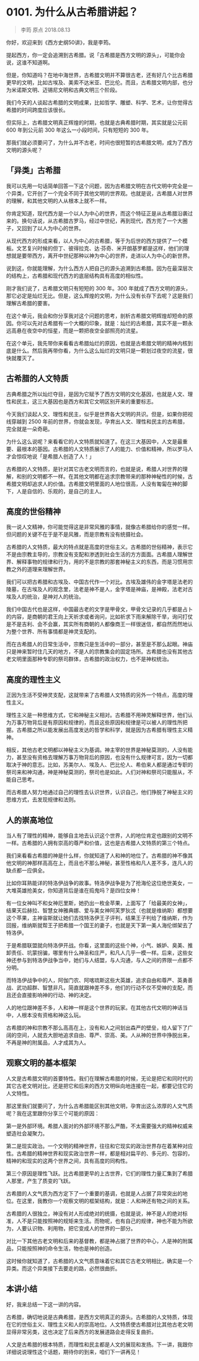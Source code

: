 # 0101. 为什么从古希腊讲起？
> 李筠 原点
2018.08.13

你好，欢迎来到《西方史纲50讲》，我是李筠。

提起西方，你一定会追溯到古希腊。说「古希腊是西方文明的源头」，可能你会说，这谁不知道啊。

但是，你知道吗？在地中海世界，古希腊文明并不算很古老，还有好几个比古希腊更早的文明，比如古埃及、美索不达米亚、巴比伦。而且，古希腊文明内部，也分为米诺斯文明、迈锡尼文明和古典文明三个阶段。

我们今天的人谈起古希腊的文明成果，比如哲学、雕塑、科学、艺术，让你觉得古希腊的时间跨度应该很长。

但实际上，古希腊文明真正辉煌的时期，也就是古典希腊时期，其实就是公元前 600 年到公元前 300 年这么一小段时间，只有短短的 300 年。

那我们就必须要问了，为什么并不古老，时间也很短暂的古希腊文明，成为了西方文明的源头呢？

## 「异类」古希腊

我可以先用一句话简单回答一下这个问题，因为古希腊文明在古代文明中完全是一个异类，它开创了一个完全不同于其他文明的世界观。也就是说，古希腊人对世界的理解，和其他文明的人从根本上就不一样。

你肯定知道，现代西方是一个以人为中心的世界，而这个特征正是从古希腊沿袭过来的。换句话说，从古希腊古罗马，经过中世纪，再到现代，西方兜了一个大圈子，又回到了以人为中心的世界。

从现代西方的形成来看，以人为中心的古希腊，等于为后世的西方提供了一个模板。文艺复兴时候的但丁、彼得拉克、达·芬奇、米开朗基罗都是这样，他们的理想就是要带西方，离开中世纪那种以神为中心的世界，走进以人为中心的新世界。

说到这，你就能理解，为什么西方人把自己的源头追溯到古希腊。因为在最深层次的结构上，古希腊和现代西方的底层结构具有高度的相似性。

刚才我们说了，古希腊文明只有短短的 300 年。300 年就成了西方文明的源头，那它必定是灿烂无比。但是，这么辉煌的文明，为什么没有长存下去呢？这是我们理解古希腊的要害。

在这个单元，我会和你分享我对这个问题的思考，剖析古希腊文明辉煌却短命的原因。你可以先对古希腊有一个大概的印象，就是：灿烂的古希腊，其实不是一颗永远高悬在夜空中的恒星，而是一颗把夜空全部照亮的流星。

在这个单元，我先带你来看看古希腊灿烂的原因，也就是古希腊文明的精神内核到底是什么。然后我再带你看，为什么这么灿烂的文明只是一颗划过夜空的流星，很快就覆灭了。

## 古希腊的人文特质

古典希腊之所以灿烂夺目，是因为它赋予了西方文明的文化基因，也就是人文、理性和民主，这三大基因也是西方和其它文明区别开来的重要标志。

今天我们谈起人文、理性和民主，似乎是世界各大文明的共识。但是，如果你把视线穿越到 2500 年前的世界，你就会发现，孕育出人文、理性和民主的古希腊，完全就是一朵奇葩。

为什么这么说呢？来看看它的人文特质就知道了。在这三大基因中，人文是最重要、最根本的基因。古希腊的人文特质展示了人的能力、价值和精神，所以罗马人才会惊叹地说「是希腊人创造了人！」

古希腊的人文特质，是针对其它古老文明而言的，也就是说，希腊人对世界的理解，和别的文明都不一样。在其他文明都在追求宗教带来的那种神秘性的时候，古希腊文明却追求人的价值。古希腊文明里面的人地位很高，人没有匍匐在神的脚下，人是自信的、乐观的，是自己的主人。

## 高度的世俗精神

我一说人文精神，你可能觉得这是非常风雅的事情，就像古希腊给你的感觉一样。但问题的关键不在于是不是风雅，而是宗教有没有统摄社会。

古希腊的人文特质，最大的特点就是高度的世俗主义。古希腊的世俗精神，表示它不是由宗教主导的，宗教没有支配和渗透到社会生活的方方面面。古希腊人理解世界、解释事物的规律和行为，用的不是宗教的那套神秘主义的东西，而是习惯用宗教之外的道理来理解世界。

我们可以把古希腊和古埃及、中国古代作一个对比。古埃及雄伟的金字塔是法老的陵墓，在古埃及人的观念里，法老是神不是人，金字塔是神庙，是神殿，法老对古埃及人的统治，是神对人的统治。

我们中国古代也是这样，中国最古老的文字是甲骨文，甲骨文记录的几乎都是占卜的内容，是商朝的君王向上天祈求或者询问，比如祈求下雨来解除干旱，询问打仗是不是吉利、会不会赢，其实所有商朝的人都像商王一样很迷信，都自然而然地认为整个世界、所有事情都是神灵支配的。

而在古希腊人的日常生活中，宗教只是生活中的一部分，甚至是不那么起眼。神庙只是神来暂时住几天的地方，不是人的宗教集会的固定场所。古希腊也没有其他古老文明里面那种专职的祭司群体，古希腊的政治权力，也不是神权统治。

## 高度的理性主义

正因为生活不受神灵支配，这就带来了古希腊人文特质的另外一个特点，高度的理性主义。

理性主义是一种思维方式，它和神秘主义相对。古希腊不用神灵解释世界，他们认为万事万物背后是有原因和规律的，而且这些原因和规律是可以被人的理性所把握。古希腊之所以能发展出高度发达的哲学和科学，就是因为古希腊有理性主义精神。

相反，其他古老文明都以神秘主义为基调。神主宰的世界是神秘莫测的，人没有能力，甚至没有资格去理解万事万物背后的原因，也没有什么规律可言，因为一切都取决于神的意志。比如，苏美尔人、埃及人、巴比伦人、希伯来人都是通过专职的祭司来和神沟通，神是神秘莫测的，祭司也是如此。人们对神和祭司只能服从，不能自己思考。

而古希腊人努力地通过自己的理性去认识世界，认识自己，他们挣脱了神秘主义的思维方式，去发现规律和法则。

## 人的崇高地位

当人有了理性的精神，能够自主地去认识这个世界，人的地位肯定也跟别的文明不一样。古希腊的人拥有崇高的尊严和价值，这也是古希腊人文特质的第三个特点。

我们来看看古希腊的神是什么样，你就知道了人和神的地位了。古希腊的神不像其他文明的神那样高高在上，而且也不那么神秘，甚至性格和凡人差不多，连凡人的缺点都一应俱全。

比如你耳熟能详的特洛伊战争的故事。特洛伊战争是为了抢海伦这位绝世美女，一大堆英雄抢美女，你知道背后是谁在捣鬼吗？是四位女神！

有一位女神叫不和女神厄里斯，她扔出一枚金苹果，上面写了「给最美的女神」，结果天后赫拉、智慧女神雅典娜、爱与美女神阿芙罗狄忒（也就是维纳斯）都想要这个苹果，主神宙斯就让她们去找特洛伊王子评判，结果王子判给了维纳斯，作为回报，维纳斯就帮王子把希腊一个国王的妻子，也就是天下第一美人海伦绑架去了特洛伊。

于是希腊联盟就向特洛伊开战。你看，这里面的这些个神，小气、嫉妒、臭美、推卸责任、坑蒙拐骗，哪里有什么神圣和庄严，和凡人几乎一模一样。后来，这些女神还参与到特洛伊战争当中，她们与人结盟，与人沟通，与人之间的界限一点都不分明。

而特洛伊战争中的人，阿伽门农、阿喀琉斯这些大英雄，追求自由和尊严、英勇善战、武功超群、智慧非凡，简直就跟神差不多，他们的行动不仅不受神的支配，而且还会直接影响神的行动、神的决定。

人的地位跟神差不多，人和神一样是这个世界的玩家。在其他古代文明的神话当中，人根本没有资格和神这么玩。

古希腊的神和宗教不那么高高在上，没有和人之间划出森严的壁垒，给人留下了广阔的空间，人就去大胆地追求自由、尊严、崇高、美。人从神的世界中挣脱出来，不再是神的附属品，人才成其为人。

## 观察文明的基本框架

人文是古希腊文明的首要特性。我们在理解古希腊的时候，无论是把它和同时代的其它古老文明对比，还是把它和后来的西方文明纵向地连接在一起，都要记住它的人文特性。

那这里我们就要问了，为什么古希腊能区别其他文明，孕育出这么浓厚的人文气质呢？我在这里跟你分享三个可能的原因：

第一是外部环境。希腊人面对的外部环境不那么严酷，不太需要强大的精神权威来塑造社会凝聚力。

第二是现实政治。一个文明的精神世界，往往和它现实的政治世界存在着某种对应性。古希腊的精神世界和现实政治世界一样，都是相对扁平的、多元的、包容的，精神的和现实的这两个世界之间，具有高度的同构性。

第三个原因是理性飞跃。比古希腊更早的上古世界，它们的理性力量汇集到了希腊人那里，产生了质变的飞跃。

古希腊的人文气质为西方定下了一个重要的基调，也就是人占据了异常突出的地位。在这里，我教你一个观察文明的框架结构，就是：人和神还有物之间的关系。

古希腊的人很独立，神没有对人形成绝对的统摄，也就是说，神不是人的绝对标准，人不是只能按照神的规矩来生活。而物呢，也有自己的规律，神也不能为所欲为，人要认识物、利用物，把它变成人的世界的一部分。

对比一下其他古老文明和后来的基督教，都是神占据了世界的中心，人是神的附属品，只能按照神的命令生活，物也是神的创造。

这时候你就知道了，古希腊的人文气质意味着它和其它古老文明相比，确实是一个异类。而这个异类接下去要走的路，必然很曲折。

## 本讲小结

好，我来总结一下这一讲的内容。

古希腊，确切地说是古典希腊，是西方文明真正的源头。古希腊的人文特质，体现在它的世俗主义、理性主义和人的崇高地位。人文特质使古希腊对比其他古老文明显得非常另类，这也决定了后来西方的发展道路会走得反复曲折。

人文是古希腊的根本特质，而理性和民主都是人文的展现和发扬。下一讲，我跟你详细说说理性这个话题，期待你的到来，咱们下一讲再见！


